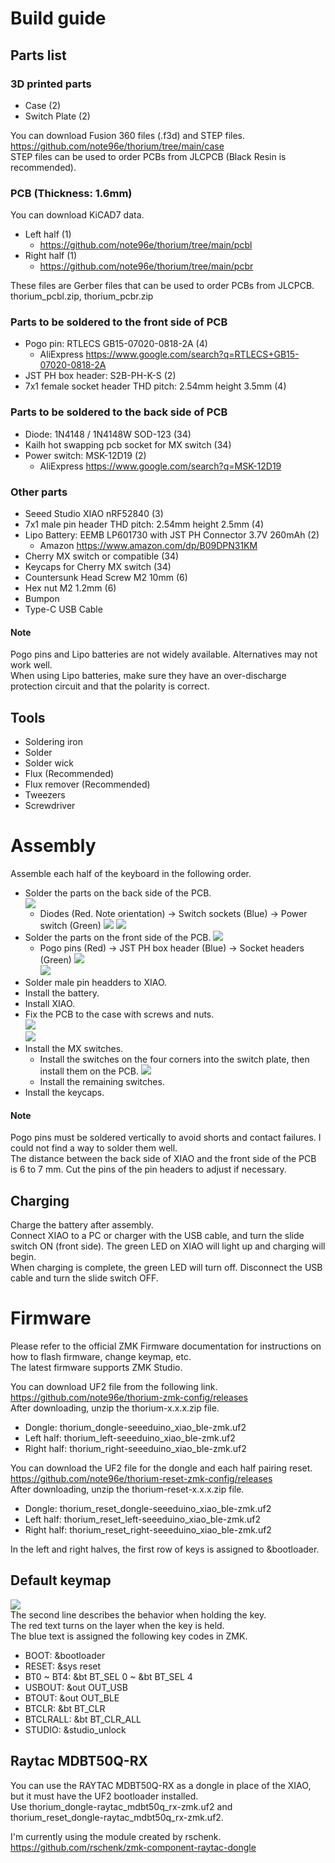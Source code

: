 # Build guide

## Parts list

### 3D printed parts
- Case (2)
- Switch Plate (2)

You can download Fusion 360 files (.f3d) and STEP files.  
https://github.com/note96e/thorium/tree/main/case  
STEP files can be used to order PCBs from JLCPCB (Black Resin is recommended).

### PCB (Thickness: 1.6mm)
You can download KiCAD7 data.  
- Left half (1)
    - https://github.com/note96e/thorium/tree/main/pcbl
- Right half (1)
    - https://github.com/note96e/thorium/tree/main/pcbr

These files are Gerber files that can be used to order PCBs from JLCPCB.
thorium_pcbl.zip, thorium_pcbr.zip

### Parts to be soldered to the front side of PCB
- Pogo pin: RTLECS GB15-07020-0818-2A (4)
    - AliExpress https://www.google.com/search?q=RTLECS+GB15-07020-0818-2A
- JST PH box header: S2B-PH-K-S (2)
- 7x1 female socket header THD pitch: 2.54mm height 3.5mm (4)

### Parts to be soldered to the back side of PCB
- Diode: 1N4148 / 1N4148W SOD-123 (34)
- Kailh hot swapping pcb socket for MX switch (34)
- Power switch: MSK-12D19 (2)
    - AliExpress https://www.google.com/search?q=MSK-12D19

### Other parts
- Seeed Studio XIAO nRF52840 (3)
- 7x1 male pin header THD pitch: 2.54mm height 2.5mm (4)
- Lipo Battery: EEMB LP601730 with JST PH Connector 3.7V 260mAh (2)
    - Amazon  https://www.amazon.com/dp/B09DPN31KM
- Cherry MX switch or compatible (34)
- Keycaps for Cherry MX switch (34)
- Countersunk Head Screw M2 10mm (6)
- Hex nut M2 1.2mm (6)
- Bumpon
- Type-C USB Cable

#### Note
Pogo pins and Lipo batteries are not widely available. Alternatives may not work well.  
When using Lipo batteries, make sure they have an over-discharge protection circuit and that the polarity is correct.

## Tools
- Soldering iron
- Solder
- Solder wick
- Flux (Recommended)
- Flux remover (Recommended)
- Tweezers
- Screwdriver

# Assembly
Assemble each half of the keyboard in the following order.
- Solder the parts on the back side of the PCB.  
![](../img/pcbl_back1.jpg)
    - Diodes (Red. Note orientation) -> Switch sockets (Blue) -> Power switch (Green)
![](../img/pcbl_back2.jpg)
![](../img/diode.jpg)
- Solder the parts on the front side of the PCB.
![](../img/pcbl_front1.jpg)  
    - Pogo pins (Red) -> JST PH box header (Blue) -> Socket headers (Green)
![](../img/pcbl_front2.jpg)  
![](../img/pcbl_front3.jpg)  
- Solder male pin headders to XIAO.
- Install the battery.
- Install XIAO.
- Fix the PCB to the case with screws and nuts.  
![](../img/case_front.jpg)  
![](../img/case_back.jpg) 
- Install the MX switches.
    - Install the switches on the four corners into the switch plate, then install them on the PCB.
![](../img/plate.jpg) 
    - Install the remaining switches.
- Install the keycaps.

#### Note
Pogo pins must be soldered vertically to avoid shorts and contact failures. I could not find a way to solder them well.  
The distance between the back side of XIAO and the front side of the PCB is 6 to 7 mm. Cut the pins of the pin headers to adjust if necessary.

## Charging
Charge the battery after assembly.  
Connect XIAO to a PC or charger with the USB cable, and turn the slide switch ON (front side). The green LED on XIAO will light up and charging will begin.  
When charging is complete, the green LED will turn off. Disconnect the USB cable and turn the slide switch OFF.

# Firmware

Please refer to the official ZMK Firmware documentation for instructions on how to flash firmware, change keymap, etc.   
The latest firmware supports ZMK Studio.

You can download UF2 file from the following link.  
https://github.com/note96e/thorium-zmk-config/releases  
After downloading, unzip the thorium-x.x.x.zip file.
- Dongle: thorium_dongle-seeeduino_xiao_ble-zmk.uf2  
- Left half: thorium_left-seeeduino_xiao_ble-zmk.uf2  
- Right half: thorium_right-seeeduino_xiao_ble-zmk.uf2  

You can download the UF2 file for the dongle and each half pairing reset.   
https://github.com/note96e/thorium-reset-zmk-config/releases  
After downloading, unzip the thorium-reset-x.x.x.zip file. 
- Dongle: thorium_reset_dongle-seeeduino_xiao_ble-zmk.uf2  
- Left half: thorium_reset_left-seeeduino_xiao_ble-zmk.uf2  
- Right half: thorium_reset_right-seeeduino_xiao_ble-zmk.uf2  

In the left and right halves, the first row of keys is assigned to &bootloader.

## Default keymap
![](../img/keymap.png)  
The second line describes the behavior when holding the key.  
The red text turns on the layer when the key is held.  
The blue text is assigned the following key codes in ZMK.  
- BOOT: &bootloader
- RESET: &sys reset
- BT0 ~ BT4: &bt BT_SEL 0 ~ &bt BT_SEL 4
- USBOUT: &out OUT_USB
- BTOUT: &out OUT_BLE
- BTCLR: &bt BT_CLR
- BTCLRALL: &bt BT_CLR_ALL
- STUDIO: &studio_unlock

## Raytac MDBT50Q-RX
You can use the RAYTAC MDBT50Q-RX as a dongle in place of the XIAO, but it must have the UF2 bootloader installed.  
Use thorium_dongle-raytac_mdbt50q_rx-zmk.uf2 and thorium_reset_dongle-raytac_mdbt50q_rx-zmk.uf2.

I'm currently using the module created by rschenk.
https://github.com/rschenk/zmk-component-raytac-dongle